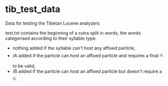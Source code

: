 # tib_test_data
Data for testing the Tibetan Lucene analyzers

test.txt contains the beginning  of a sutra split in words, the words categorised according to their syllable type:
- nothing added if the syllable can't host any affixed particle,
- /A added if the particle can host an affixed particle and requires a final འ to be valid,
- /B added if the particle can host an affixed particle but doesn't require a འ.
